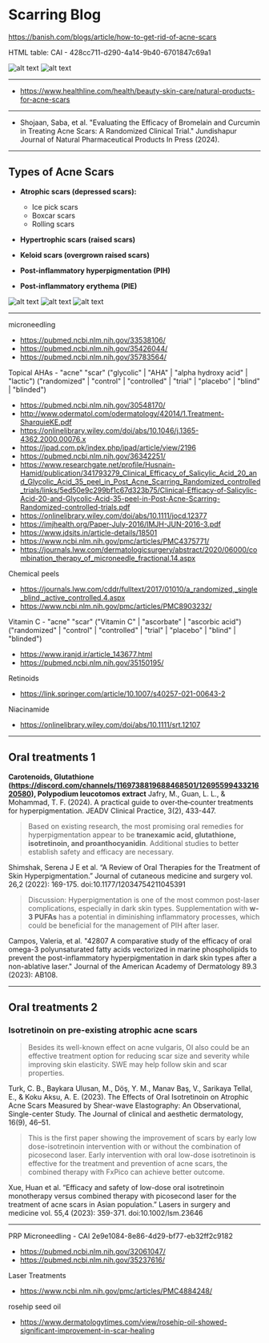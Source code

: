 # Scarring Blog

https://banish.com/blogs/article/how-to-get-rid-of-acne-scars

HTML table: CAI - 428cc711-d290-4a14-9b40-6701847c69a1

![alt text](/acne/assets/Scarring%20Blog/HTML_table1.png "Banish Scar Treatments I")
![alt text](/acne/assets/Scarring%20Blog/HTML_table2.png "Banish Scar Treatments I")

---

- https://www.healthline.com/health/beauty-skin-care/natural-products-for-acne-scars

---

- Shojaan, Saba, et al. "Evaluating the Efficacy of Bromelain and Curcumin in Treating Acne Scars: A Randomized Clinical Trial." Jundishapur Journal of Natural Pharmaceutical Products In Press (2024).

---

## Types of Acne Scars

- **Atrophic scars (depressed scars):**
  - Ice pick scars
  - Boxcar scars
  - Rolling scars

- **Hypertrophic scars (raised scars)**

- **Keloid scars (overgrown raised scars)**

- **Post-inflammatory hyperpigmentation (PIH)**

- **Post-inflammatory erythema (PIE)**

![alt text](/acne/assets/Scarring%20Blog/banish-types-of-acne-scars_grande.webp "Banish Scar Types")
![alt text](/acne/assets/Scarring%20Blog/Acne-Scar-Removal-1-768x614.webp "https://edwinlimclinic.sg/acne-scar-removal-singapore/")
![alt text](/acne/assets/Scarring%20Blog/Acne-Scar-Removal-2-768x538.webp "https://edwinlimclinic.sg/acne-scar-removal-singapore/")

---

microneedling
- https://pubmed.ncbi.nlm.nih.gov/33538106/
- https://pubmed.ncbi.nlm.nih.gov/35426044/
- https://pubmed.ncbi.nlm.nih.gov/35783564/

Topical AHAs - "acne" "scar" ("glycolic" | "AHA" | "alpha hydroxy acid" | "lactic") ("randomized" | "control" | "controlled" | "trial" | "placebo" | "blind" | "blinded")
- https://pubmed.ncbi.nlm.nih.gov/30548170/
- http://www.odermatol.com/odermatology/42014/1.Treatment-SharquieKE.pdf
- https://onlinelibrary.wiley.com/doi/abs/10.1046/j.1365-4362.2000.00076.x
- https://jpad.com.pk/index.php/jpad/article/view/2196
- https://pubmed.ncbi.nlm.nih.gov/36342251/
- https://www.researchgate.net/profile/Husnain-Hamid/publication/341793279_Clinical_Efficacy_of_Salicylic_Acid_20_and_Glycolic_Acid_35_peel_in_Post_Acne_Scarring_Randomized_controlled_trials/links/5ed50e9c299bf1c67d323b75/Clinical-Efficacy-of-Salicylic-Acid-20-and-Glycolic-Acid-35-peel-in-Post-Acne-Scarring-Randomized-controlled-trials.pdf
- https://onlinelibrary.wiley.com/doi/abs/10.1111/jocd.12377
- https://imjhealth.org/Paper-July-2016/IMJH-JUN-2016-3.pdf
- https://www.jdsits.in/article-details/18501
- https://www.ncbi.nlm.nih.gov/pmc/articles/PMC4375771/
- https://journals.lww.com/dermatologicsurgery/abstract/2020/06000/combination_therapy_of_microneedle_fractional.14.aspx

Chemical peels
- https://journals.lww.com/cddr/fulltext/2017/01010/a_randomized,_single_blind,_active_controlled.4.aspx
- https://www.ncbi.nlm.nih.gov/pmc/articles/PMC8903232/

Vitamin C - "acne" "scar" ("Vitamin C" | "ascorbate" | "ascorbic acid") ("randomized" | "control" | "controlled" | "trial" | "placebo" | "blind" | "blinded")
- https://www.iranjd.ir/article_143677.html
- https://pubmed.ncbi.nlm.nih.gov/35150195/

Retinoids
- https://link.springer.com/article/10.1007/s40257-021-00643-2

Niacinamide
- https://onlinelibrary.wiley.com/doi/abs/10.1111/srt.12107

---

## Oral treatments 1

**Carotenoids, Glutathione (https://discord.com/channels/1169738819688468501/1269559943321620580), Polypodium leucotomos extract**
Jafry, M., Guan, L. L., & Mohammad, T. F. (2024). A practical guide to over‐the‐counter treatments for hyperpigmentation. JEADV Clinical Practice, 3(2), 433-447.

> Based on existing research, the most promising oral remedies for hyperpigmentation appear to be **tranexamic acid, glutathione, isotretinoin, and proanthocyanidin**. Additional studies to better establish safety and efficacy are necessary.

Shimshak, Serena J E et al. “A Review of Oral Therapies for the Treatment of Skin Hyperpigmentation.” Journal of cutaneous medicine and surgery vol. 26,2 (2022): 169-175. doi:10.1177/12034754211045391

> Discussion: Hyperpigmentation is one of the most common post-laser complications, especially in dark skin types. Supplementation with **w-3 PUFAs** has a potential in diminishing inflammatory processes, which could be beneficial for the management of PIH after laser.

Campos, Valeria, et al. "42807 A comparative study of the efficacy of oral omega-3 polyunsaturated fatty acids vectorized in marine phospholipids to prevent the post-inflammatory hyperpigmentation in dark skin types after a non-ablative laser." Journal of the American Academy of Dermatology 89.3 (2023): AB108.

---

## Oral treatments 2

### Isotretinoin on pre-existing atrophic acne scars
> Besides its well-known effect on acne vulgaris, OI also could be an effective treatment option for reducing scar size and severity while improving skin elasticity. SWE may help follow skin and scar properties.

Turk, C. B., Baykara Ulusan, M., Döş, Y. M., Manav Baş, V., Sarikaya Tellal, E., & Koku Aksu, A. E. (2023). The Effects of Oral Isotretinoin on Atrophic Acne Scars Measured by Shear-wave Elastography: An Observational, Single-center Study. The Journal of clinical and aesthetic dermatology, 16(9), 46–51.

> This is the first paper showing the improvement of scars by early low dose-isotretinoin intervention with or without the combination of picosecond laser. Early intervention with oral low-dose isotretinoin is effective for the treatment and prevention of acne scars, the combined therapy with FxPico can achieve better outcome.

Xue, Huan et al. “Efficacy and safety of low-dose oral isotretinoin monotherapy versus combined therapy with picosecond laser for the treatment of acne scars in Asian population.” Lasers in surgery and medicine vol. 55,4 (2023): 359-371. doi:10.1002/lsm.23646

---

PRP Microneedling - CAI 2e9e1084-8e86-4d29-bf77-eb32ff2c9182
- https://pubmed.ncbi.nlm.nih.gov/32061047/
- https://pubmed.ncbi.nlm.nih.gov/35237616/

Laser Treatments
- https://www.ncbi.nlm.nih.gov/pmc/articles/PMC4884248/

rosehip seed oil
- https://www.dermatologytimes.com/view/rosehip-oil-showed-significant-improvement-in-scar-healing
